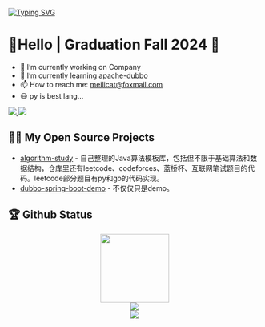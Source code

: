 [![Typing SVG](https://readme-typing-svg.demolab.com?font=Fira+Code&pause=1000&color=4AC4F7&random=false&width=490&lines=Hi%EF%BC%81+this+is+Iron+Buster's+github+warehouse)](https://git.io/typing-svg)

<table>

# 🙋Hello | Graduation Fall 2024 👋

- 🔭 I’m currently working on Company
- 🌱 I’m currently learning [apache-dubbo](https://github.com/apache/dubbo)
- 📫 How to reach me: meilicat@foxmail.com
- 😃 py is best lang...

<p>
  <a href="https://codeforces.com/profile/ktcat">
    <img src="https://img.shields.io/badge/ktcat-Codeforces-blue?style=for-the-badge&logo=codeforces">
  </a>
  <a href="https://leetcode.cn/u/meilicat/">
    <img src="https://img.shields.io/badge/meilicat-Leetcode-green?style=for-the-badge&logo=leetcode">
  </a>
</p>

## 🤾‍♂️ My Open Source Projects

- [algorithm-study](https://github.com/Iron-Buster/algorithm-study) - 自己整理的Java算法模板库，包括但不限于基础算法和数据结构，仓库里还有leetcode、codeforces、蓝桥杯、互联网笔试题目的代码。leetcode部分题目有py和go的代码实现。
- [dubbo-spring-boot-demo](https://github.com/Iron-Buster/dubbo-spring-boot-demo) - 不仅仅只是demo。

## 🏆 Github Status

<div align="center"> <img height="137px" src="https://github-readme-stats.vercel.app/api?username=Iron-Buster&hide_title=true&hide_border=true&show_icons=true&line_height=21&text_color=000&icon_color=000&bg_color=0,ea6161,ffc64d,fffc4d,52fa5a&theme=graywhite" /> </div>

<div align="center"> <img src="https://github-readme-stats.vercel.app/api/top-langs/?username=Iron-Buster&theme=transparent&layout=compact"> </div>

<div align="center"> <img src="https://github-profile-trophy.vercel.app/?username=Iron-Buster&theme=tokyonight&no-bg=true" /> </div>

